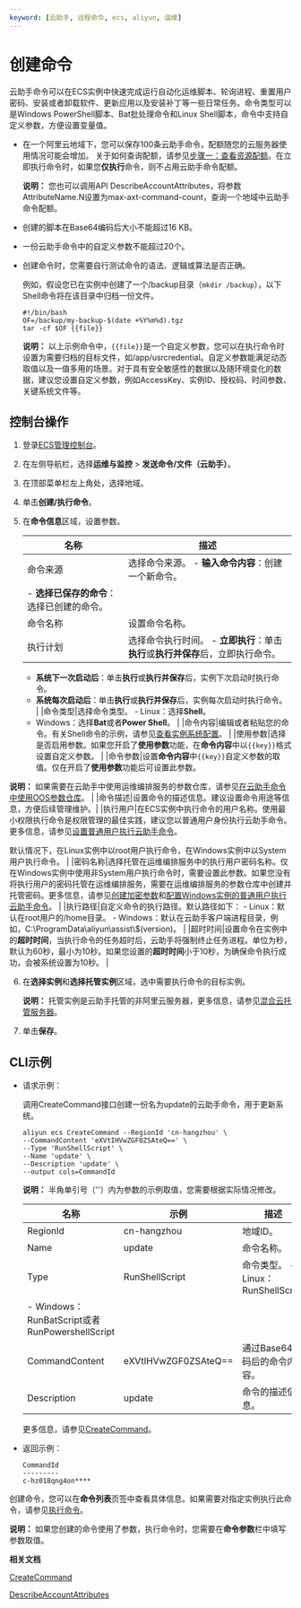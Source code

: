 ```yaml
---
keyword: [云助手, 远程命令, ecs, aliyun, 运维]
---
```


# 创建命令

云助手命令可以在ECS实例中快速完成运行自动化运维脚本、轮询进程、重置用户密码、安装或者卸载软件、更新应用以及安装补丁等一些日常任务。命令类型可以是Windows PowerShell脚本、Bat批处理命令和Linux Shell脚本，命令中支持自定义参数，方便设置变量值。

-   在一个阿里云地域下，您可以保存100条云助手命令，配额随您的云服务器使用情况可能会增加。 关于如何查询配额，请参见[步骤一：查看资源配额](/cn.zh-CN/标签与资源/资源/权益配额/查看和提升资源配额.md)。在立即执行命令时，如果您**仅执行**命令，则不占用云助手命令配额。

    **说明：** 您也可以调用API DescribeAccountAttributes，将参数AttributeName.N设置为max-axt-command-count，查询一个地域中云助手命令配额。

-   创建的脚本在Base64编码后大小不能超过16 KB。
-   一份云助手命令中的自定义参数不能超过20个。
-   创建命令时，您需要自行测试命令的语法、逻辑或算法是否正确。

    例如，假设您已在实例中创建了一个/backup目录（`mkdir /backup`），以下Shell命令将在该目录中归档一份文件。

    ```
    #!/bin/bash 
    OF=/backup/my-backup-$(date +%Y%m%d).tgz
    tar -cf $OF {{file}}
    ```

    **说明：** 以上示例命令中，`{{file}}`是一个自定义参数，您可以在执行命令时设置为需要归档的目标文件，如/app/usrcredential。自定义参数能满足动态取值以及一值多用的场景。对于具有安全敏感性的数据以及随环境变化的数据，建议您设置自定义参数，例如AccessKey、实例ID、授权码、时间参数、关键系统文件等。


## 控制台操作

1.  登录[ECS管理控制台](https://ecs.console.aliyun.com)。

2.  在左侧导航栏，选择**运维与监控** \> **发送命令/文件（云助手）**。

3.  在顶部菜单栏左上角处，选择地域。

4.  单击**创建/执行命令**。

5.  在**命令信息**区域，设置参数。

    |名称|描述|
    |--|--|
    |命令来源|选择命令来源。    -   **输入命令内容**：创建一个新命令。
    -   **选择已保存的命令**：选择已创建的命令。 |
    |命令名称|设置命令名称。|
    |执行计划|选择命令执行时间。    -   **立即执行**：单击**执行**或**执行并保存**后，立即执行命令。
    -   **系统下一次启动后**：单击**执行**或**执行并保存**后，实例下次启动时执行命令。
    -   **系统每次启动后**：单击**执行**或**执行并保存**后，实例每次启动时执行命令。 |
    |命令类型|选择命令类型。    -   Linux：选择**Shell**。
    -   Windows：选择**Bat**或者**Power Shell**。 |
    |命令内容|编辑或者粘贴您的命令。有关Shell命令的示例，请参见[查看实例系统配置](/cn.zh-CN/运维与监控/云助手/DevOps自动化运维实践/查看实例系统配置.md)。 |
    |使用参数|选择是否启用参数。如果您开启了**使用参数**功能，在**命令内容**中以`{{key}}`格式设置自定义参数。 |
    |命令参数|设置**命令内容**中`{{key}}`自定义参数的取值。仅在开启了**使用参数**功能后可设置此参数。

**说明：** 如果需要在云助手中使用运维编排服务的参数仓库，请参见[在云助手命令中使用OOS参数仓库](/cn.zh-CN/运维与监控/云助手/DevOps自动化运维实践/在云助手命令中使用OOS参数仓库.md)。 |
    |命令描述|设置命令的描述信息。建议设置命令用途等信息，方便后续管理维护。|
    |执行用户|在ECS实例中执行命令的用户名称。使用最小权限执行命令是权限管理的最佳实践，建议您以普通用户身份执行云助手命令。更多信息，请参见[设置普通用户执行云助手命令](/cn.zh-CN/运维与监控/云助手/DevOps自动化运维实践/设置普通用户执行云助手命令.md)。

默认情况下，在Linux实例中以root用户执行命令，在Windows实例中以System用户执行命令。 |
    |密码名称|选择托管在运维编排服务中的执行用户密码名称。仅在Windows实例中使用非System用户执行命令时，需要设置此参数。如果您没有将执行用户的密码托管在运维编排服务，需要在运维编排服务的参数仓库中创建并托管密码。更多信息，请参见[创建加密参数]()和[配置Windows实例的普通用户执行云助手命令](/cn.zh-CN/运维与监控/云助手/DevOps自动化运维实践/设置普通用户执行云助手命令.md)。 |
    |执行路径|自定义命令的执行路径。默认路径如下：    -   Linux：默认在root用户的/home目录。
    -   Windows：默认在云助手客户端进程目录，例如，C:\\ProgramData\\aliyun\\assist\\$\(version\)。 |
    |超时时间|设置命令在实例中的**超时时间**，当执行命令的任务超时后，云助手将强制终止任务进程。单位为秒，默认为60秒，最小为10秒。如果您设置的**超时时间**小于10秒，为确保命令执行成功，会被系统设置为10秒。 |

6.  在**选择实例**和**选择托管实例**区域，选中需要执行命令的目标实例。

    **说明：** 托管实例是云助手托管的非阿里云服务器，更多信息，请参见[混合云托管服务器](/cn.zh-CN/运维与监控/云助手/混合云托管服务器.md)。

7.  单击**保存**。


## CLI示例

-   请求示例：

    调用CreateCommand接口创建一份名为update的云助手命令，用于更新系统。

    ```
    aliyun ecs CreateCommand --RegionId 'cn-hangzhou' \
    --CommandContent 'eXVtIHVwZGF0ZSAteQ==' \
    --Type 'RunShellScript' \
    --Name 'update' \
    --Description 'update' \
    --output cols=CommandId
    ```

    **说明：** 半角单引号（''）内为参数的示例取值，您需要根据实际情况修改。

    |名称|示例|描述|
    |--|--|--|
    |RegionId|cn-hangzhou|地域ID。|
    |Name|update|命令名称。|
    |Type|RunShellScript|命令类型。    -   Linux：RunShellScript
    -   Windows：RunBatScript或者RunPowershellScript |
    |CommandContent|eXVtIHVwZGF0ZSAteQ==|通过Base64编码后的命令内容。|
    |Description|update|命令的描述信息。|

    更多信息，请参见[CreateCommand](/cn.zh-CN/API参考/云助手/CreateCommand.md)。

-   返回示例：

    ```
    CommandId
    ---------
    c-hz018qng4on****
    ```


创建命令，您可以在**命令列表**页签中查看具体信息。如果需要对指定实例执行此命令，请参见[执行命令](/cn.zh-CN/运维与监控/云助手/使用云助手/执行命令.md)。

**说明：** 如果您创建的命令使用了参数，执行命令时，您需要在**命令参数**栏中填写参数取值。

**相关文档**  


[CreateCommand](/cn.zh-CN/API参考/云助手/CreateCommand.md)

[DescribeAccountAttributes](/cn.zh-CN/API参考/其他接口/DescribeAccountAttributes.md)

